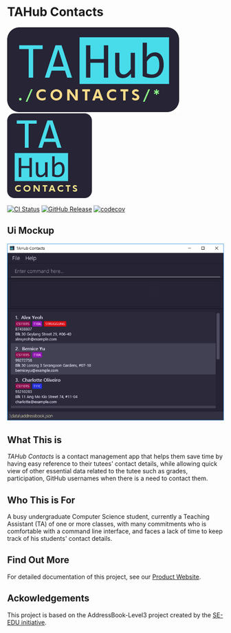 # TAHub Contacts

![Logo](docs/images/tahc-logo_400px.png) ![Logo](docs/images/tahc-icon_197px.png)

[![CI Status](https://github.com/AY2425S1-CS2103T-F14B-2/tp/workflows/Java%20CI/badge.svg)](https://github.com/AY2425S1-CS2103T-F14B-2/tp/actions)
[![GitHub Release](https://img.shields.io/github/v/release/AY2425S1-CS2103T-F14B-2/tp)](https://github.com/AY2425S1-CS2103T-F14B-2/tp/releases)
[![codecov](https://codecov.io/gh/AY2425S1-CS2103T-F14B-2/tp/graph/badge.svg?token=B9KWYUPZ78)](https://codecov.io/gh/AY2425S1-CS2103T-F14B-2/tp)

## Ui Mockup

![Ui](docs/images/Ui.png)

## What This is

_TAHub Contacts_ is a contact management app that helps them save time by having easy reference to their tutees' contact
details, while allowing quick view of other essential data related to the tutee such as grades, participation, GitHub
usernames when there is a need to contact them.

## Who This is For

A busy undergraduate Computer Science student, currently a Teaching Assistant (TA) of one or more classes,
with many commitments who is comfortable with a
command line interface, and faces a lack of time to keep track of his students' contact details.

## Find Out More

For detailed documentation of this project, see our [Product Website](https://ay2425s1-cs2103t-f14b-2.github.io/tp).

## Ackowledgements

This project is based on the AddressBook-Level3 project created by the [SE-EDU initiative](https://se-education.org).
